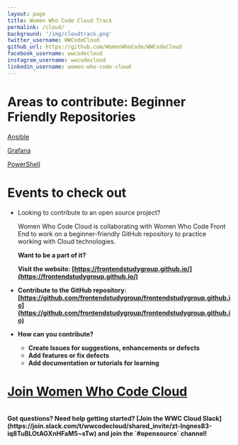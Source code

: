 ```yaml
---
layout: page
title: Women Who Code Cloud Track
permalink: /cloud/
background: '/img/cloudtrack.png'
twitter_username: WWCodeCloud
github_url: https://github.com/WomenWhoCode/WWCodeCloud
facebook_username: wwcodecloud
instagram_username: wwcodecloud
linkedin_username: women-who-code-cloud
---
```

<!-- 
**Table of Contents**
* TOC
{:toc} -->

# Areas to contribute: Beginner Friendly Repositories 

[Ansible](https://github.com/ansible/ansible/labels/hacktoberfest)

[Grafana](https://github.com/grafana/grafana/issues?q=is%3Aissue+is%3Aopen+hacktoberfest)

[PowerShell](https://github.com/PowerShell/PowerShell/issues?q=is%3Aopen+label%3AHacktoberfest%2CHacktoberfest-Accepted)

# Events to check out

- Looking to contribute to an open source project?

    Women Who Code Cloud is collaborating with Women Who Code Front End to work on a beginner-friendly GitHub repository to practice working with Cloud technologies.

    <b> Want to be a part of it?<b>

    Visit the website: [https://frontendstudygroup.github.io/](https://frontendstudygroup.github.io/)

- Contribute to the GitHub repository: 
[https://github.com/frontendstudygroup/frontendstudygroup.github.io](https://github.com/frontendstudygroup/frontendstudygroup.github.io)

- How can you contribute?
    - Create Issues for suggestions, enhancements or defects
    - Add features or fix defects
    - Add documentation or tutorials for learning


# [Join Women Who Code Cloud](https://linktr.ee/wwcodecloud)
<br/>
Got questions? Need help getting started? [Join the WWC Cloud Slack](https://join.slack.com/t/wwcodecloud/shared_invite/zt-lngnes83-iq8TuBLOtAGXnHFaM5~sTw) and join the `#opensource` channel!
